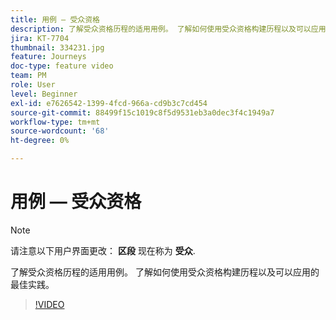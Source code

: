 ```yaml
---
title: 用例 — 受众资格
description: 了解受众资格历程的适用用例。 了解如何使用受众资格构建历程以及可以应用的最佳实践。
jira: KT-7704
thumbnail: 334231.jpg
feature: Journeys
doc-type: feature video
team: PM
role: User
level: Beginner
exl-id: e7626542-1399-4fcd-966a-cd9b3c7cd454
source-git-commit: 88499f15c1019c8f5d9531eb3a0dec3f4c1949a7
workflow-type: tm+mt
source-wordcount: '68'
ht-degree: 0%

---
```


# 用例 — 受众资格

>[!NOTE]
>请注意以下用户界面更改： **区段** 现在称为 **受众**.

了解受众资格历程的适用用例。 了解如何使用受众资格构建历程以及可以应用的最佳实践。

>[!VIDEO](https://video.tv.adobe.com/v/334231?quality=12&learn=on)
